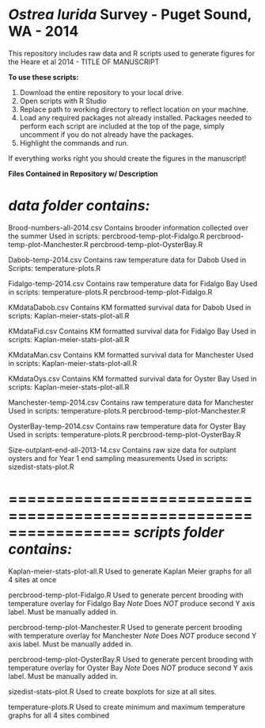 _Ostrea lurida_ Survey - Puget Sound, WA - 2014
=====================

This repository includes raw data and R scripts used to generate figures for the Heare et al 2014 - TITLE OF MANUSCRIPT


**To use these scripts:**

1. Download the entire repository to your local drive. 
2. Open scripts with R Studio
3. Replace path to working directory to reflect location on your machine.
4. Load any required packages not already installed. Packages needed to perform each script are included at the top of the page, simply uncomment if you do not already have the packages.
6. Highlight the commands and run. 

If everything works right you should create the figures in the manuscript!

**Files Contained in Repository w/ Description**

*data folder contains:*
==========================================================================
Brood-numbers-all-2014.csv
    Contains brooder information collected over the summer
    Used in scripts:
          percbrood-temp-plot-Fidalgo.R
          percbrood-temp-plot-Manchester.R
          percbrood-temp-plot-OysterBay.R

Dabob-temp-2014.csv
    Contains raw temperature data for Dabob
    Used in Scripts:
          temperature-plots.R

Fidalgo-temp-2014.csv
    Contains raw temperature data for Fidalgo Bay
    Used in scripts:
          temperature-plots.R
          percbrood-temp-plot-Fidalgo.R

KMdataDabob.csv
    Contains KM formatted survival data for Dabob
    Used in scripts:
          Kaplan-meier-stats-plot-all.R

KMdataFid.csv
    Contains KM formatted survival data for Fidalgo Bay
    Used in scripts:
          Kaplan-meier-stats-plot-all.R

KMdataMan.csv
    Contains KM formatted survival data for Manchester
    Used in scripts:
          Kaplan-meier-stats-plot-all.R

KMdataOys.csv
    Contains KM formatted survival data for Oyster Bay
    Used in scripts:
          Kaplan-meier-stats-plot-all.R

Manchester-temp-2014.csv
    Contains raw temperature data for Manchester
    Used in scripts:
          temperature-plots.R
          percbrood-temp-plot-Manchester.R

OysterBay-temp-2014.csv
    Contains raw temperature data for Oyster Bay
    Used in scripts:
          temperature-plots.R
          percbrood-temp-plot-OysterBay.R
          
Size-outplant-end-all-2013-14.csv
    Contains raw size data for outplant oysters and for Year 1 end sampling measurements
    Used in scripts:
          sizedist-stats-plot.R
          
=================================================================
*scripts folder contains:*
====================================================================
Kaplan-meier-stats-plot-all.R
    Used to generate Kaplan Meier graphs for all 4 sites at once
    
percbrood-temp-plot-Fidalgo.R
    Used to generate percent brooding with temperature overlay for Fidalgo Bay
    *Note* Does *NOT* produce second Y axis label. Must be manually added in. 
    
percbrood-temp-plot-Manchester.R
    Used to generate percent brooding with temperature overlay for Manchester
    *Note* Does *NOT* produce second Y axis label. Must be manually added in. 
    
percbrood-temp-plot-OysterBay.R
    Used to generate percent brooding with temperature overlay for Oyster Bay
    *Note* Does *NOT* produce second Y axis label. Must be manually added in. 
    
sizedist-stats-plot.R
    Used to create boxplots for size at all sites.
    
temperature-plots.R
    Used to create minimum and maximum temperature graphs for all 4 sites combined
